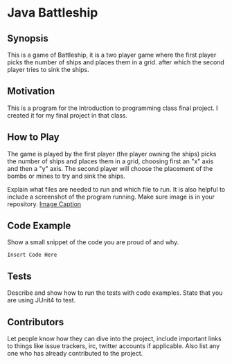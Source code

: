 # **Java Battleship**

## Synopsis
This is a game of Battleship, it is a two player game where the first player picks the number of ships
and places them in a grid. after which the second player tries to sink the ships.

## Motivation
This is a program for the Introduction to programming class final project. I created it for my final project in that class.

## How to Play
The game is played by the first player (the player owning the ships) picks the number of ships
and places them in a grid, choosing first an "x" axis and then a "y" axis.
The second player will choose the placement of the bombs or mines to try and sink the ships.

Explain what files are needed to run and which file to run. It is also helpful to include a screenshot of the program running. Make sure image is in your repository.
[Image Caption](image.png)

## Code Example
Show a small snippet of the code you are proud of and why.
```
Insert Code Here
```

## Tests
Describe and show how to run the tests with code examples. State that you are using JUnit4 to test.

## Contributors
Let people know how they can dive into the project, include important links to things like issue trackers, irc, twitter accounts if applicable.
Also list any one who has already contributed to the project.

